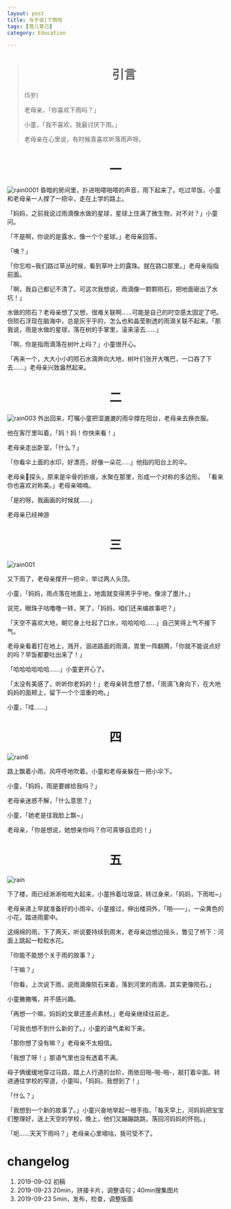 ```yaml
---
layout: post
title: 与子说|下雨啦
tags: [育儿育己]
category: Education

---
```



> #  <center> 引言
> (5岁)
>
> 老母亲，「你喜欢下雨吗？」
>
> 小童，「我不喜欢，我最讨厌下雨。」
>
> 老母亲在心里说，有时候真喜欢听落雨声呀。





# <center> 一
![rain0001](https://user-images.githubusercontent.com/23351109/65398115-0bb3e180-dde8-11e9-90cc-48ce6d793024.jpg)
昏暗的房间里，扑进啪嗒啪嗒的声音，雨下起来了。吃过早饭，小童和老母亲一人撑了一把伞，走在上学的路上。

「妈妈，之前我说过雨滴像水做的星球，星球上住满了微生物，对不对？」小童问。

「不是啊，你说的是露水，像一个个星球。」老母亲回答。

「咦？」

「你忘啦~我们路过草丛时候，看到草叶上的露珠。就在路口那里。」老母亲指指前面。

「啊，我自己都记不清了。可这次我想说，雨滴像一颗颗陨石，把地面砸出了水坑！」

水做的陨石？老母亲想了又想，很难关联啊……可能是自己的时空感太固定了吧。但陨石浮现在脑海中，总是灰乎乎的，怎么也和晶莹剔透的雨滴关联不起来。「那我说，雨是水做的星球，落在树的手掌里，滚来滚去……」

「啊，你是指雨滴落在树叶上吗？」小童很开心。

「再来一个，大大小小的陨石水滴奔向大地，树叶们张开大嘴巴，一口吞了下去……」老母亲兴致盎然起来。



# <center> 二
![rain003](https://user-images.githubusercontent.com/23351109/65398153-3bfb8000-dde8-11e9-88aa-9be75d27a094.jpeg)
外出回来，叮嘱小童把湿漉漉的雨伞撑在阳台，老母亲去换衣服。

他在客厅里叫着，「妈！妈！你快来看！」

老母亲走出卧室，「什么？」

「你看伞上面的水印，好漂亮，好像一朵花.....」他指的阳台上的伞。

老母亲探头，原来是伞骨的折痕，水聚在那里，形成一个对称的多边形。
「看来你也喜欢对称美。」老母亲喃喃。

「是的呀，我画画的时候就......」

老母亲已经神游


# <center> 三
![rain001](https://user-images.githubusercontent.com/23351109/65398185-60575c80-dde8-11e9-800c-8bcb6e793346.jpeg)

又下雨了，老母亲撑开一把伞，举过两人头顶。

小童，「妈妈，雨点落在地面上，地面就变得黑乎乎地，像涂了墨汁。」

说完，眼珠子咕噜噜一转，笑了，「妈妈，咱们还来编故事吧？」

「天空不喜欢大地，朝它身上吐起了口水，哈哈哈哈……」自己笑得上气不接下气。

老母亲看着打在地上，溅开，洇进路面的雨滴，胃里一阵翻腾，「你就不能说点好的吗？早饭都要吐出来了！」

「哈哈哈哈哈哈……」小童更开心了。

「太没有美感了，听听你老妈的！」老母亲转念想了想，「雨滴飞身向下，在大地妈妈的面颊上，留下一个个湿重的吻。」

小童，「哇……」


# <center> 四

![rain6](https://user-images.githubusercontent.com/23351109/65398220-8c72dd80-dde8-11e9-8369-c5ba5389e35d.jpg)

路上飘着小雨，风呼呼地吹着。小童和老母亲躲在一把小伞下。

小童，「妈妈，雨是要嫁给我吗？」

老母亲迷惑不解，「什么意思？」

小童，「她老是往我脸上飘~」

老母亲，「你是想说，她想亲你吗？你可真够自恋的！」

# <center> 五

![rain](https://user-images.githubusercontent.com/23351109/65398242-ac0a0600-dde8-11e9-87a6-fda495e9d881.jpeg)


下了楼，雨已经淅淅啦啦大起来，小童拎着垃圾袋，转过身来，「妈妈，下雨啦~」

老母亲递上早就准备好的小雨伞。小童接过，伸出楼洞外，「啪——」，一朵黄色的小花，踏进雨雾中。

这绵绵的雨，下了两天，听说要持续到周末，老母亲边想边摇头，瞥见了桥下：河面上跳起一粒粒水花。

「你能不能想个关于雨的故事？」

「干嘛？」

「你看，上次说下雨，说雨滴像陨石来着，落到河里的雨滴，其实更像陨石。」

小童撇撇嘴，并不感兴趣。

「再想一个嘛，妈妈的文章还差点素材。」老母亲继续往前走。

「可我也想不到什么新的了。」小童的语气柔和下来。

「那你想了没有嘛？」老母亲不太相信。

「我想了呀！」那语气里也没有透着不满。

母子俩缓缓地穿过马路，踏上人行道的台阶，雨依旧啪-啪-啪-，敲打着伞面。转进通往学校的窄道，小童叫，「妈妈，我想到了！」

「什么？」

「我想到一个新的故事了。」小童兴奋地举起一根手指，「每天早上，河妈妈把宝宝们整理好，送上天空的学校，晚上，他们又蹦蹦跳跳，落回河妈妈的怀抱。」

「呃……天天下雨吗？」老母亲心里嘀咕，我可受不了。

# changelog
1. 2019-09-02 初稿
2. 2019-09-23 20min，拼接卡片，调整语句；40min搜集图片
3. 2019-09-23 5min，发布，检查，调整版面
